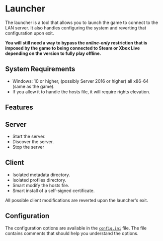 # Launcher 

The launcher is a tool that allows you to launch the game to connect to the LAN server. It also handles configuring the system and reverting that configuration upon exit.

**You will still need a way to bypass the *online-only* restriction that is imposed by the game to being connected to Steam or Xbox Live depending on the version to fully play offline.**

## System Requirements

- Windows: 10 or higher, (possibly Server 2016 or higher) all x86-64 (same as the game).
- If you allow it to handle the hosts file, it will require rights elevation.

## Features

## Server

- Start the server.
- Discover the server.
- Stop the server

## Client
- Isolated metadata directory.
- Isolated profiles directory.
- Smart modify the hosts file.
- Smart install of a self-signed certificate.

All possible client modifications are reverted upon the launcher's exit.

## Configuration

The configuration options are available in the [`config.ini`](config/config.ini) file. The file contains comments that should help you understand the options.
